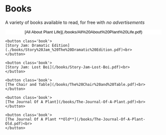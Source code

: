 <style>
.book {
    border: 1px;
    border-color: #e0e0e0;
    margin: 0px;
    transition: all 0.25s;
    background: white;
    width: 100%;
}

.book:hover {
    background-color: #dddddd;
    cursor: pointer;
}

.book:active {
    background-color: #84dbb9;
    cursor: pointer;
}
</style>

<!-- Books -->
# Books
A variety of books available to read, for free with *no advertisements*

<div class='container'>
    <button class='book'>
    [All About Plant Life](./books/All%20About%20Plant%20Life.pdf)<br>
    </button>

    <button class='book'>
    [Story Jam: Dramatic Edition](./books/Story%20Jam_%20The%20Dramatic%20Edition.pdf)<br>
    </button>

    <button class='book'>
    [Story Jam: Lost Boi](/books/Story-Jam-Lost-Boi.pdf)<br>
    </button>

    <button class='book'>
    [The Chair and Table](/books/The%20Chair%20and%20Table.pdf)<br>
    </button>

    <button class='book'>
    [The Journal Of A Plant](/books/The-Journal-Of-A-Plant.pdf)<br>
    </button>

    <button class='book'>
    [The Journal Of A Plant **Old**](/books/The-Journal-Of-A-Plant-Old.pdf)<br>
    </button>
</div>
